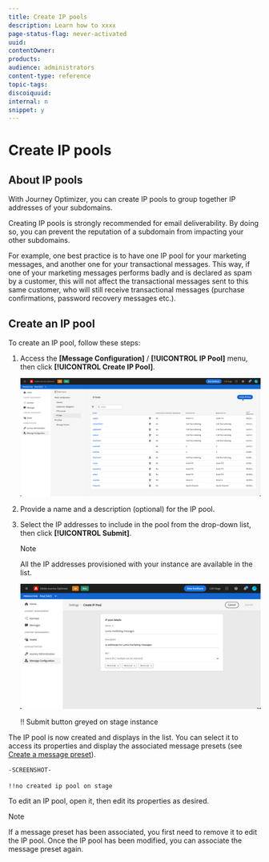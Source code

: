 ```yaml
---
title: Create IP pools
description: Learn how to xxxx
page-status-flag: never-activated
uuid: 
contentOwner:
products:
audience: administrators
content-type: reference
topic-tags: 
discoiquuid:
internal: n
snippet: y
---
```


# Create IP pools

## About IP pools

With Journey Optimizer, you can create IP pools to group together IP addresses of your subdomains.

Creating IP pools is strongly recommended for email deliverability. By doing so, you can prevent the reputation of a subdomain from impacting your other subdomains.

For example, one best practice is to have one IP pool for your marketing messages, and another one for your transactional messages. This way, if one of your marketing messages performs badly and is declared as spam by a customer, this will not affect the transactional messages sent to this same customer, who will still receive transactional messages (purchase confirmations, password recovery messages etc.).

## Create an IP pool

To create an IP pool, follow these steps:

1. Access the **[Message Configuration]** / **[!UICONTROL IP Pool]** menu, then click **[!UICONTROL Create IP Pool]**.

    ![](../assets/ip-pool-create.png)

1. Provide a name and a description (optional) for the IP pool.

1. Select the IP addresses to include in the pool from the drop-down list, then click **[!UICONTROL Submit]**.

    >[!NOTE]
    >
    >All the IP addresses provisioned with your instance are available in the list.

    ![](../assets/ip-pool-config.png) 
    
    !! Submit button greyed on stage instance
    
The IP pool is now created and displays in the list. You can select it to access its properties and display the associated message presets (see [Create a message preset](message-presets.md)).

    -SCREENSHOT-
    
    !!no created ip pool on stage

To edit an IP pool, open it, then edit its properties as desired. 

>[!NOTE]
>
>If a message preset has been associated, you first need to remove it to edit the IP pool. Once the IP pool has been modified, you can associate the message preset again.
